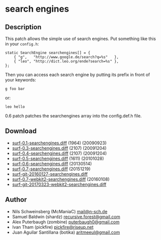 search engines
==============

Description
-----------

This patch allows the simple use of search engines. Put something
like this in your `config.h`:

	static SearchEngine searchengines[] = {
		{ "g",   "http://www.google.de/search?q=%s"   },
		{ "leo", "http://dict.leo.org/ende?search=%s" },
	};

Then you can access each search engine by putting its prefix in front of your 
keywords:

	g foo bar

or:

	leo hello

0.6 patch patches the searchengines array into the config.def.h file.

Download
--------

* [surf-0.1-searchengines.diff](surf-0.1-searchengines.diff) (1964) (20090923)
* [surf-0.3-searchengines.diff](surf-0.3-searchengines.diff) (2107) (20091204)
* [surf-0.4-searchengines.diff](surf-0.4-searchengines.diff) (2107) (20091204)
* [surf-0.5-searchengines.diff](surf-0.5-searchengines.diff) (1611) (20101028)
* [surf-0.6-searchengines.diff](surf-0.6-searchengines.diff) (20130514)
* [surf-0.7-searchengines.diff](surf-0.7-searchengines.diff) (20151219)
* [surf-git-20160127-searchengines.diff](surf-git-20160127-searchengines.diff)
* [surf-0.7-webkit2-searchengines.diff](surf-0.7-webkit2-searchengines.diff) (20160108)
* [surf-git-20170323-webkit2-searchengines.diff](surf-git-20170323-webkit2-searchengines.diff)

Author
------

* Nils Schweinsberg (McManiaC) <mail@n-sch.de>
* Samuel Baldwin (shardz) <recursive.forest@gmail.com>
* Alex Puterbaugh (zombine) <puterbaugh0@gmail.com>
* Ivan Tham (pickfire) <pickfire@riseup.net>
* Juan Aguilar Santillana (botika) <aritmeeul@gmail.com>
